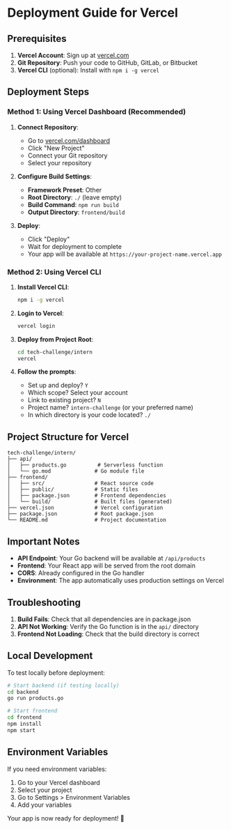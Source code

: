 # Deployment Guide for Vercel

## Prerequisites

1. **Vercel Account**: Sign up at [vercel.com](https://vercel.com)
2. **Git Repository**: Push your code to GitHub, GitLab, or Bitbucket
3. **Vercel CLI** (optional): Install with `npm i -g vercel`

## Deployment Steps

### Method 1: Using Vercel Dashboard (Recommended)

1. **Connect Repository**:

   - Go to [vercel.com/dashboard](https://vercel.com/dashboard)
   - Click "New Project"
   - Connect your Git repository
   - Select your repository

2. **Configure Build Settings**:

   - **Framework Preset**: Other
   - **Root Directory**: `./` (leave empty)
   - **Build Command**: `npm run build`
   - **Output Directory**: `frontend/build`

3. **Deploy**:
   - Click "Deploy"
   - Wait for deployment to complete
   - Your app will be available at `https://your-project-name.vercel.app`

### Method 2: Using Vercel CLI

1. **Install Vercel CLI**:

   ```bash
   npm i -g vercel
   ```

2. **Login to Vercel**:

   ```bash
   vercel login
   ```

3. **Deploy from Project Root**:

   ```bash
   cd tech-challenge/intern
   vercel
   ```

4. **Follow the prompts**:
   - Set up and deploy? `Y`
   - Which scope? Select your account
   - Link to existing project? `N`
   - Project name? `intern-challenge` (or your preferred name)
   - In which directory is your code located? `./`

## Project Structure for Vercel

```
tech-challenge/intern/
├── api/
│   ├── products.go          # Serverless function
│   └── go.mod              # Go module file
├── frontend/
│   ├── src/                # React source code
│   ├── public/             # Static files
│   ├── package.json        # Frontend dependencies
│   └── build/              # Built files (generated)
├── vercel.json             # Vercel configuration
├── package.json            # Root package.json
└── README.md               # Project documentation
```

## Important Notes

- **API Endpoint**: Your Go backend will be available at `/api/products`
- **Frontend**: Your React app will be served from the root domain
- **CORS**: Already configured in the Go handler
- **Environment**: The app automatically uses production settings on Vercel

## Troubleshooting

1. **Build Fails**: Check that all dependencies are in package.json
2. **API Not Working**: Verify the Go function is in the `api/` directory
3. **Frontend Not Loading**: Check that the build directory is correct

## Local Development

To test locally before deployment:

```bash
# Start backend (if testing locally)
cd backend
go run products.go

# Start frontend
cd frontend
npm install
npm start
```

## Environment Variables

If you need environment variables:

1. Go to your Vercel dashboard
2. Select your project
3. Go to Settings > Environment Variables
4. Add your variables

Your app is now ready for deployment! 🚀
